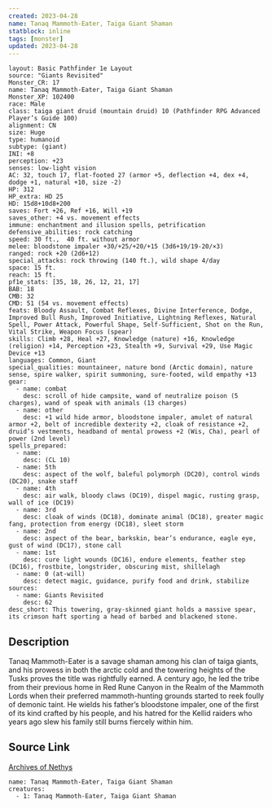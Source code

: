 ```yaml
---
created: 2023-04-28
name: Tanaq Mammoth-Eater, Taiga Giant Shaman
statblock: inline
tags: [monster]
updated: 2023-04-28
---
```

```statblock
layout: Basic Pathfinder 1e Layout
source: "Giants Revisited"
Monster_CR: 17
name: Tanaq Mammoth-Eater, Taiga Giant Shaman
Monster_XP: 102400
race: Male
class: taiga giant druid (mountain druid) 10 (Pathfinder RPG Advanced Player’s Guide 100)
alignment: CN
size: Huge
type: humanoid
subtype: (giant)
INI: +8
perception: +23
senses: low-light vision
AC: 32, touch 17, flat-footed 27 (armor +5, deflection +4, dex +4, dodge +1, natural +10, size -2)
HP: 312
HP_extra: HD 25
HD: 15d8+10d8+200
saves: Fort +26, Ref +16, Will +19
saves_other: +4 vs. movement effects
immune: enchantment and illusion spells, petrification
defensive_abilities: rock catching
speed: 30 ft.,  40 ft. without armor
melee: bloodstone impaler +30/+25/+20/+15 (3d6+19/19-20/×3)
ranged: rock +20 (2d6+12)
special_attacks: rock throwing (140 ft.), wild shape 4/day
space: 15 ft.
reach: 15 ft.
pf1e_stats: [35, 18, 26, 12, 21, 17]
BAB: 18
CMB: 32
CMD: 51 (54 vs. movement effects)
feats: Bloody Assault, Combat Reflexes, Divine Interference, Dodge, Improved Bull Rush, Improved Initiative, Lightning Reflexes, Natural Spell, Power Attack, Powerful Shape, Self-Sufficient, Shot on the Run, Vital Strike, Weapon Focus (spear)
skills: Climb +28, Heal +27, Knowledge (nature) +16, Knowledge (religion) +14, Perception +23, Stealth +9, Survival +29, Use Magic Device +13
languages: Common, Giant
special_qualities: mountaineer, nature bond (Arctic domain), nature sense, spire walker, spirit summoning, sure-footed, wild empathy +13
gear:
  - name: combat
    desc: scroll of hide campsite, wand of neutralize poison (5 charges), wand of speak with animals (13 charges)
  - name: other
    desc: +1 wild hide armor, bloodstone impaler, amulet of natural armor +2, belt of incredible dexterity +2, cloak of resistance +2, druid’s vestments, headband of mental prowess +2 (Wis, Cha), pearl of power (2nd level)
spells_prepared:
  - name:
    desc: (CL 10)
  - name: 5th
    desc: aspect of the wolf, baleful polymorph (DC20), control winds (DC20), snake staff
  - name: 4th
    desc: air walk, bloody claws (DC19), dispel magic, rusting grasp, wall of ice (DC19)
  - name: 3rd
    desc: cloak of winds (DC18), dominate animal (DC18), greater magic fang, protection from energy (DC18), sleet storm
  - name: 2nd
    desc: aspect of the bear, barkskin, bear’s endurance, eagle eye, gust of wind (DC17), stone call
  - name: 1st
    desc: cure light wounds (DC16), endure elements, feather step (DC16), frostbite, longstrider, obscuring mist, shillelagh
  - name: 0 (at-will)
    desc: detect magic, guidance, purify food and drink, stabilize
sources:
  - name: Giants Revisited
    desc: 62
desc_short: This towering, gray-skinned giant holds a massive spear, its crimson haft sporting a head of barbed and blackened stone.
```
## Description
Tanaq Mammoth-Eater is a savage shaman among his clan of taiga giants, and his prowess in both the arctic cold and the towering heights of the Tusks proves the title was rightfully earned. A century ago, he led the tribe from their previous home in Red Rune Canyon in the Realm of the Mammoth Lords when their preferred mammoth-hunting grounds started to reek foully of demonic taint. He wields his father’s bloodstone impaler, one of the first of its kind crafted by his people, and his hatred for the Kellid raiders who years ago slew his family still burns fiercely within him.
## Source Link
[Archives of Nethys](https://aonprd.com/MonsterDisplay.aspx?ItemName=Tanaq%20Mammoth-Eater%2C%20Taiga%20Giant%20Shaman)
```encounter-table
name: Tanaq Mammoth-Eater, Taiga Giant Shaman
creatures:
  - 1: Tanaq Mammoth-Eater, Taiga Giant Shaman
```

